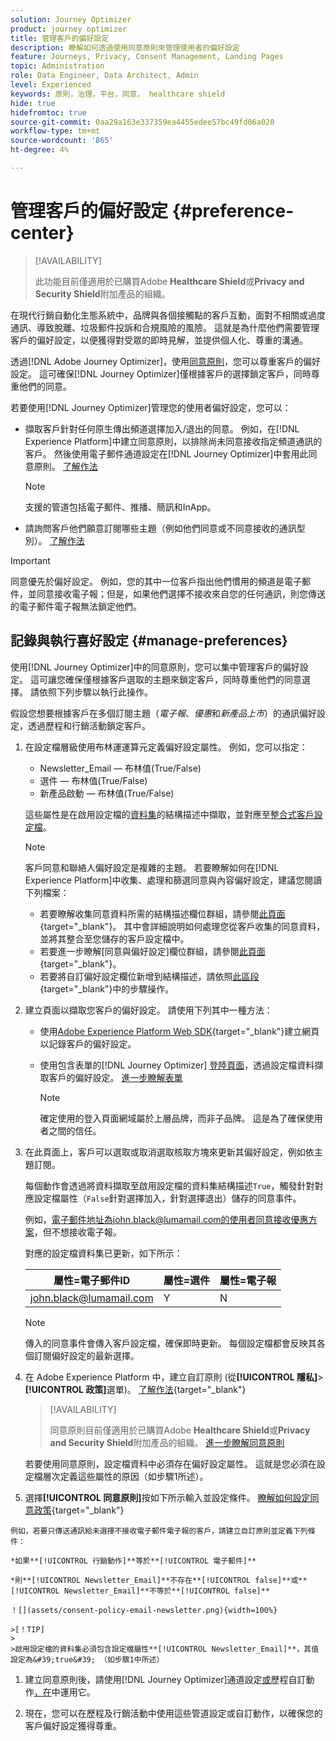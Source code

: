 ```yaml
---
solution: Journey Optimizer
product: journey optimizer
title: 管理客戶的偏好設定
description: 瞭解如何透過使用同意原則來管理使用者的偏好設定
feature: Journeys, Privacy, Consent Management, Landing Pages
topic: Administration
role: Data Engineer, Data Architect, Admin
level: Experienced
keywords: 原則，治理，平台，同意， healthcare shield
hide: true
hidefromtoc: true
source-git-commit: 0aa29a163e337359ea4455edee57bc49fd06a020
workflow-type: tm+mt
source-wordcount: '865'
ht-degree: 4%

---
```


# 管理客戶的偏好設定 {#preference-center}

>[!AVAILABILITY]
>
>此功能目前僅適用於已購買Adobe **Healthcare Shield**&#x200B;或&#x200B;**Privacy and Security Shield**&#x200B;附加產品的組織。

在現代行銷自動化生態系統中，品牌與各個接觸點的客戶互動，面對不相關或過度通訊、導致脫離、垃圾郵件投訴和合規風險的風險。 這就是為什麼他們需要管理客戶的偏好設定，以便獲得對受眾的即時見解，並提供個人化、尊重的溝通。

透過[!DNL Adobe Journey Optimizer]，使用[同意原則](consent.md)，您可以尊重客戶的偏好設定<!-- in terms of **channels** and **topics**-->。 這可確保[!DNL Journey Optimizer]僅根據客戶的選擇<!-- their preferred channels and on the subscription topics-->鎖定客戶，同時尊重他們的同意。

若要使用[!DNL Journey Optimizer]管理您的使用者偏好設定，您可以：

* 擷取客戶針對任何原生傳出頻道選擇加入/退出的同意。 例如，在[!DNL Experience Platform]中建立同意原則，以排除尚未同意接收指定頻道通訊的客戶。 然後使用電子郵件通道設定在[!DNL Journey Optimizer]中套用此同意原則。 [了解作法](consent.md#surface-marketing-actions)

  >[!NOTE]
  >
  >支援的管道包括電子郵件、推播、簡訊和InApp。<!--To check-->

* 請詢問客戶他們願意訂閱哪些主題（例如他們同意或不同意接收的通訊型別）。 [了解作法](#manage-preferences)

>[!IMPORTANT]
>
>同意優先於偏好設定。 例如，您的其中一位客戶指出他們慣用的頻道是電子郵件，並同意接收電子報<!-- they are interested in yoga-->；但是，如果他們選擇不接收來自您的任何通訊，則您傳送的電子郵件電子報無法鎖定他們<!-- on yoga-->。

## 記錄與執行喜好設定 {#manage-preferences}

使用[!DNL Journey Optimizer]中的同意原則，您可以集中管理客戶的偏好設定。 這可讓您確保僅根據客戶選取的主題來鎖定客戶，同時尊重他們的同意選擇。 請依照下列步驟以執行此操作。

假設您想要根據客戶在多個訂閱主題（*電子報*、*優惠*&#x200B;和&#x200B;*新產品上市*）的通訊偏好設定，透過歷程和行銷活動鎖定客戶。

1. 在設定檔層級<!--how??-->使用布林運運算元定義偏好設定屬性。 例如，您可以指定：

   * Newsletter_Email — 布林值(True/False)
   * 選件 — 布林值(True/False)
   * 新產品啟動 — 布林值(True/False)

   這些屬性是在啟用設定檔的[資料集](../data/get-started-datasets.md)的結構描述中擷取，並對應至[整合式客戶設定檔](../audience/get-started-profiles.md)。

   >[!NOTE]
   >
   >客戶同意和聯絡人偏好設定是複雜的主題。 若要瞭解如何在[!DNL Experience Platform]中收集、處理和篩選同意與內容偏好設定，建議您閱讀下列檔案：
   >
   >* 若要瞭解收集同意資料所需的結構描述欄位群組，請參閱[此頁面](https://experienceleague.adobe.com/en/docs/experience-platform/landing/governance-privacy-security/consent/adobe/overview){target="_blank"}。 其中會詳細說明如何處理您從客戶收集的同意資料，並將其整合至您儲存的客戶設定檔中。
   >* 若要進一步瞭解[同意與偏好設定]欄位群組，請參閱[此頁面](https://experienceleague.adobe.com/en/docs/experience-platform/xdm/field-groups/profile/consents#ingest){target="_blank"}。
   >* 若要將自訂偏好設定欄位新增到結構描述，請依照[此區段](https://experienceleague.adobe.com/en/docs/experience-platform/landing/governance-privacy-security/consent/adobe/dataset#custom-consent){target="_blank"}中的步驟操作。

1. 建立頁面以擷取您客戶的偏好設定。 請使用下列其中一種方法：

   * 使用[Adobe Experience Platform Web SDK](https://experienceleague.adobe.com/en/docs/experience-platform/web-sdk/home){target="_blank"}建立網頁以記錄客戶的偏好設定。

   * 使用包含表單的[!DNL Journey Optimizer] [登陸頁面](../landing-pages/create-lp.md)，透過設定檔資料擷取客戶的偏好設定。  [進一步瞭解表單](../landing-pages/lp-forms.md) <!--Forms not released/announced yet - TBC-->

     >[!NOTE]
     >
     >確定使用的登入頁面網域屬於上層品牌，而非子品牌。 這是為了確保使用者之間的信任。<!--Please clarify-->

1. 在此頁面上，客戶可以選取或取消選取核取方塊來更新其偏好設定，例如依主題訂閱。

   每個動作會透過將資料擷取至啟用設定檔的資料集結構描述`True`，觸發針對對應設定檔屬性（`False`針對選擇加入，<!-- that contains the corresponding preference fields-->針對選擇退出）儲存的同意事件。

   <!--Record your users' preferences through the web page or landing page that you created. The data is saved against the corresponding profile, meaning that the preference data is ingested into a Profile-enabled dataset whose schema contains consent/preference fields.-->

   例如，電子郵件地址為john.black@lumamail.com的使用者同意接收優惠方案，但不想接收電子報。

   對應的設定檔資料集已更新，如下所示：

   | 屬性=電子郵件ID | 屬性=選件 | 屬性=電子報 |
   |---------|----------|---------|
   | john.black@lumamail.com | Y | N |

   >[!NOTE]
   >
   >傳入的同意事件會傳入客戶設定檔，確保即時更新。 每個設定檔都會反映其各個訂閱偏好設定的最新選擇。

1. 在 Adobe Experience Platform 中，建立自訂原則 (從&#x200B;**[!UICONTROL 隱私]**>**[!UICONTROL 政策]**&#x200B;選單)。 [了解作法](https://experienceleague.adobe.com/docs/experience-platform/data-governance/policies/user-guide.html?lang=de#create-policy){target="_blank"}

   >[!AVAILABILITY]
   >
   >同意原則目前僅適用於已購買Adobe **Healthcare Shield**&#x200B;或&#x200B;**Privacy and Security Shield**&#x200B;附加產品的組織。 [進一步瞭解同意原則](consent.md)

   若要使用同意原則，設定檔資料中必須存在偏好設定屬性。 這就是您必須在設定檔層次定義這些屬性的原因（如步驟1所述）。

1. 選擇&#x200B;**[!UICONTROL 同意原則]**&#x200B;按如下所示輸入並設定條件。 [瞭解如何設定同意政策](https://experienceleague.adobe.com/docs/experience-platform/data-governance/policies/user-guide.html?lang=zh-Hant#consent-policy){target="_blank"}

<!--Consent policies are comprised of two logical components:

* **If**: The condition that will trigger the policy check, based on a certain marketing action (email, SMS, push, custom action, etc.) being performed, the presence of certain data usage labels, or a combination of the two.

* **Then**: The consent attribute must be present for a profile to be included in the action that triggered the policy. More than one field can also be selected.-->

    例如，若要只傳送通訊給未選擇不接收電子郵件電子報的客戶，請建立自訂原則並定義下列條件： 
    
    *如果**[!UICONTROL 行銷動作]**等於**[!UICONTROL 電子郵件]**
    
    *則**[!UICONTROL Newsletter_Email]**不存在**[!UICONTROL false]**或**[!UICONTROL Newsletter_Email]**不等於**[!UICONTROL false]**
    
    ！[](assets/consent-policy-email-newsletter.png){width=100%}
    
    >[！TIP]
    >
    >啟用設定檔的資料集必須包含設定檔屬性**[!UICONTROL Newsletter_Email]**，其值設定為&#39;true&#39; （如步驟1中所述）

1. 建立同意原則後，請使用[!DNL Journey Optimizer]通道設定[或](consent.md#surface-marketing-actions)歷程自訂動作[，在](consent.md#journey-custom-actions)中運用它。

1. 現在，您可以在歷程及行銷活動中使用這些管道設定或自訂動作，以確保您的<!--targeted-->客戶偏好設定獲得尊重。
